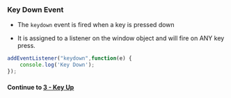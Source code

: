 ### Key Down Event
* The `keydown` event is fired when a key is pressed down
  
* It is assigned to a listener on the window object and will fire on ANY key press.
  
```javascript
addEventListener("keydown",function(e) {
    console.log('Key Down');
});
```
  
#### Continue to [3 - Key Up](3_KeyUp.md)